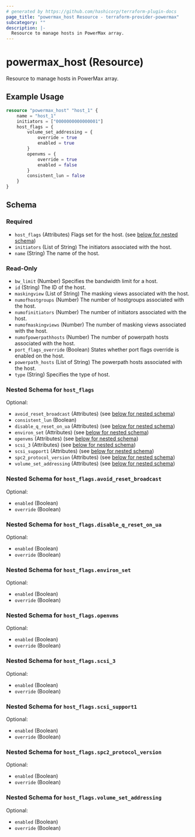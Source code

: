 ```yaml
---
# generated by https://github.com/hashicorp/terraform-plugin-docs
page_title: "powermax_host Resource - terraform-provider-powermax"
subcategory: ""
description: |-
  Resource to manage hosts in PowerMax array.
---
```


# powermax_host (Resource)

Resource to manage hosts in PowerMax array.

## Example Usage

```terraform
resource "powermax_host" "host_1" {
	name = "host_1"
	initiators = ["0000000000000001"]
	host_flags = {
		volume_set_addressing = {
			override = true
			enabled = true
		}
		openvms = {
			override = true
			enabled = false
		}
		consistent_lun = false
	}
}
```

<!-- schema generated by tfplugindocs -->
## Schema

### Required

- `host_flags` (Attributes) Flags set for the host. (see [below for nested schema](#nestedatt--host_flags))
- `initiators` (List of String) The initiators associated with the host.
- `name` (String) The name of the host.

### Read-Only

- `bw_limit` (Number) Specifies the bandwidth limit for a host.
- `id` (String) The ID of the host.
- `maskingview` (List of String) The masking views associated with the host.
- `numofhostgroups` (Number) The number of hostgroups associated with the host.
- `numofinitiators` (Number) The number of initiators associated with the host.
- `numofmaskingviews` (Number) The number of masking views associated with the host.
- `numofpowerpathhosts` (Number) The number of powerpath hosts associated with the host.
- `port_flags_override` (Boolean) States whether port flags override is enabled on the host.
- `powerpath_hosts` (List of String) The powerpath hosts associated with the host.
- `type` (String) Specifies the type of host.

<a id="nestedatt--host_flags"></a>
### Nested Schema for `host_flags`

Optional:

- `avoid_reset_broadcast` (Attributes) (see [below for nested schema](#nestedatt--host_flags--avoid_reset_broadcast))
- `consistent_lun` (Boolean)
- `disable_q_reset_on_ua` (Attributes) (see [below for nested schema](#nestedatt--host_flags--disable_q_reset_on_ua))
- `environ_set` (Attributes) (see [below for nested schema](#nestedatt--host_flags--environ_set))
- `openvms` (Attributes) (see [below for nested schema](#nestedatt--host_flags--openvms))
- `scsi_3` (Attributes) (see [below for nested schema](#nestedatt--host_flags--scsi_3))
- `scsi_support1` (Attributes) (see [below for nested schema](#nestedatt--host_flags--scsi_support1))
- `spc2_protocol_version` (Attributes) (see [below for nested schema](#nestedatt--host_flags--spc2_protocol_version))
- `volume_set_addressing` (Attributes) (see [below for nested schema](#nestedatt--host_flags--volume_set_addressing))

<a id="nestedatt--host_flags--avoid_reset_broadcast"></a>
### Nested Schema for `host_flags.avoid_reset_broadcast`

Optional:

- `enabled` (Boolean)
- `override` (Boolean)


<a id="nestedatt--host_flags--disable_q_reset_on_ua"></a>
### Nested Schema for `host_flags.disable_q_reset_on_ua`

Optional:

- `enabled` (Boolean)
- `override` (Boolean)


<a id="nestedatt--host_flags--environ_set"></a>
### Nested Schema for `host_flags.environ_set`

Optional:

- `enabled` (Boolean)
- `override` (Boolean)


<a id="nestedatt--host_flags--openvms"></a>
### Nested Schema for `host_flags.openvms`

Optional:

- `enabled` (Boolean)
- `override` (Boolean)


<a id="nestedatt--host_flags--scsi_3"></a>
### Nested Schema for `host_flags.scsi_3`

Optional:

- `enabled` (Boolean)
- `override` (Boolean)


<a id="nestedatt--host_flags--scsi_support1"></a>
### Nested Schema for `host_flags.scsi_support1`

Optional:

- `enabled` (Boolean)
- `override` (Boolean)


<a id="nestedatt--host_flags--spc2_protocol_version"></a>
### Nested Schema for `host_flags.spc2_protocol_version`

Optional:

- `enabled` (Boolean)
- `override` (Boolean)


<a id="nestedatt--host_flags--volume_set_addressing"></a>
### Nested Schema for `host_flags.volume_set_addressing`

Optional:

- `enabled` (Boolean)
- `override` (Boolean)


